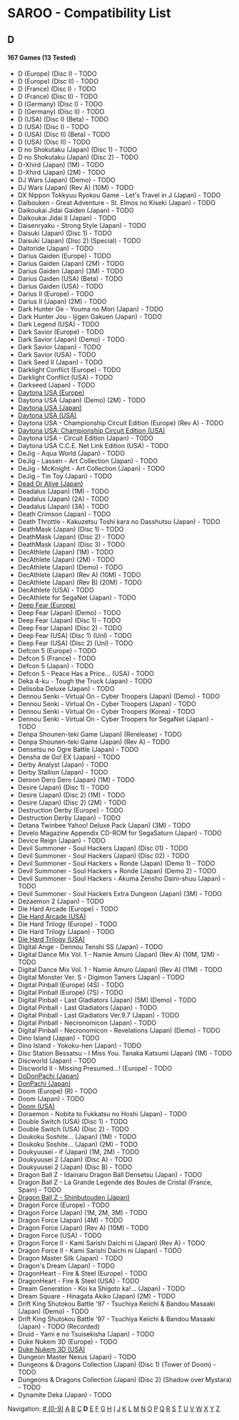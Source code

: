 # SAROO - Compatibility List

## D

#### 167 Games (13 Tested)

- D (Europe) (Disc I) - TODO
- D (Europe) (Disc II) - TODO
- D (France) (Disc I) - TODO
- D (France) (Disc II) - TODO
- D (Germany) (Disc I) - TODO
- D (Germany) (Disc II) - TODO
- D (USA) (Disc I) (Beta) - TODO
- D (USA) (Disc I) - TODO
- D (USA) (Disc II) (Beta) - TODO
- D (USA) (Disc II) - TODO
- D no Shokutaku (Japan) (Disc 1) - TODO
- D no Shokutaku (Japan) (Disc 2) - TODO
- D-Xhird (Japan) (1M) - TODO
- D-Xhird (Japan) (2M) - TODO
- DJ Wars (Japan) (Demo) - TODO
- DJ Wars (Japan) (Rev A) (10M) - TODO
- DX Nippon Tokkyuu Ryokou Game - Let's Travel in J (Japan) - TODO
- Daibouken - Great Adventure - St. Elmos no Kiseki (Japan) - TODO
- Daikoukai Jidai Gaiden (Japan) - TODO
- Daikoukai Jidai II (Japan) - TODO
- Daisenryaku - Strong Style (Japan) - TODO
- Daisuki (Japan) (Disc 1) - TODO
- Daisuki (Japan) (Disc 2) (Special) - TODO
- Daitoride (Japan) - TODO
- Darius Gaiden (Europe) - TODO
- Darius Gaiden (Japan) (2M) - TODO
- Darius Gaiden (Japan) (3M) - TODO
- Darius Gaiden (USA) (Beta) - TODO
- Darius Gaiden (USA) - TODO
- Darius II (Europe) - TODO
- Darius II (Japan) (2M) - TODO
- Dark Hunter Ge - Youma no Mori (Japan) - TODO
- Dark Hunter Jou - Ijigen Gakuen (Japan) - TODO
- Dark Legend (USA) - TODO
- Dark Savior (Europe) - TODO
- Dark Savior (Japan) (Demo) - TODO
- Dark Savior (Japan) - TODO
- Dark Savior (USA) - TODO
- Dark Seed II (Japan) - TODO
- Darklight Conflict (Europe) - TODO
- Darklight Conflict (USA) - TODO
- Darkseed (Japan) - TODO
- [Daytona USA (Europe)](../../Regions/Europe/MK_8120050/01/README.md)
- Daytona USA (Japan) (Demo) (2M) - TODO
- [Daytona USA (Japan)](../../Regions/Japan/GS-9013/01/README.md)
- [Daytona USA (USA)](../../Regions/USA/MK-81200/01/README.md)
- Daytona USA - Championship Circuit Edition (Europe) (Rev A) - TODO
- [Daytona USA: Championship Circuit Edition (USA)](../../Regions/USA/MK-81213/01/README.md)
- Daytona USA - Circuit Edition (Japan) - TODO
- Daytona USA C.C.E. Net Link Edition (USA) - TODO
- DeJig - Aqua World (Japan) - TODO
- DeJig - Lassen - Art Collection (Japan) - TODO
- DeJig - McKnight - Art Collection (Japan) - TODO
- DeJig - Tin Toy (Japan) - TODO
- [Dead Or Alive (Japan)](../../Regions/Japan/T-3603G/01/README.md)
- Deadalus (Japan) (1M) - TODO
- Deadalus (Japan) (2A) - TODO
- Deadalus (Japan) (3A) - TODO
- Death Crimson (Japan) - TODO
- Death Throttle - Kakuzetsu Toshi kara no Dasshutsu (Japan) - TODO
- DeathMask (Japan) (Disc 1) - TODO
- DeathMask (Japan) (Disc 2) - TODO
- DeathMask (Japan) (Disc 3) - TODO
- DecAthlete (Japan) (1M) - TODO
- DecAthlete (Japan) (2M) - TODO
- DecAthlete (Japan) (Demo) - TODO
- DecAthlete (Japan) (Rev A) (10M) - TODO
- DecAthlete (Japan) (Rev B) (20M) - TODO
- DecAthlete (USA) - TODO
- DecAthlete for SegaNet (Japan) - TODO
- [Deep Fear (Europe)](../../Regions/Europe/MK-81804/01/README.md)
- Deep Fear (Japan) (Demo) - TODO
- Deep Fear (Japan) (Disc 1) - TODO
- Deep Fear (Japan) (Disc 2) - TODO
- Deep Fear (USA) (Disc 1) (Unl) - TODO
- Deep Fear (USA) (Disc 2) (Unl) - TODO
- Defcon 5 (Europe) - TODO
- Defcon 5 (France) - TODO
- Defcon 5 (Japan) - TODO
- Defcon 5 - Peace Has a Price... (USA) - TODO
- Deka 4-ku - Tough the Truck (Japan) - TODO
- Delisoba Deluxe (Japan) - TODO
- Dennou Senki - Virtual On - Cyber Troopers (Japan) (Demo) - TODO
- Dennou Senki - Virtual On - Cyber Troopers (Japan) - TODO
- Dennou Senki - Virtual On - Cyber Troopers (Korea) - TODO
- Dennou Senki - Virtual On - Cyber Troopers for SegaNet (Japan) - TODO
- Denpa Shounen-teki Game (Japan) (Rerelease) - TODO
- Denpa Shounen-teki Game (Japan) (Rev A) - TODO
- Densetsu no Ogre Battle (Japan) - TODO
- Densha de Go! EX (Japan) - TODO
- Derby Analyst (Japan) - TODO
- Derby Stallion (Japan) - TODO
- Deroon Dero Dero (Japan) (1M) - TODO
- Desire (Japan) (Disc 1) - TODO
- Desire (Japan) (Disc 2) (1M) - TODO
- Desire (Japan) (Disc 2) (2M) - TODO
- Destruction Derby (Europe) - TODO
- Destruction Derby (Japan) - TODO
- Detana Twinbee Yahoo! Deluxe Pack (Japan) (3M) - TODO
- Develo Magazine Appendix CD-ROM for SegaSaturn (Japan) - TODO
- Device Reign (Japan) - TODO
- Devil Summoner - Soul Hackers (Japan) (Disc 01) - TODO
- Devil Summoner - Soul Hackers (Japan) (Disc 02) - TODO
- Devil Summoner - Soul Hackers + Ronde (Japan) (Demo 1) - TODO
- Devil Summoner - Soul Hackers + Ronde (Japan) (Demo 2) - TODO
- Devil Summoner - Soul Hackers - Akuma Zensho Daini-shuu (Japan) - TODO
- Devil Summoner - Soul Hackers Extra Dungeon (Japan) (3M) - TODO
- Dezaemon 2 (Japan) - TODO
- Die Hard Arcade (Europe) - TODO
- [Die Hard Arcade (USA)](../../Regions/USA/MK-81057/01/README.md)
- Die Hard Trilogy (Europe) - TODO
- Die Hard Trilogy (Japan) - TODO
- [Die Hard Trilogy (USA)](../../Regions/USA/T-16103H/01/README.md)
- Digital Ange - Dennou Tenshi SS (Japan) - TODO
- Digital Dance Mix Vol. 1 - Namie Amuro (Japan) (Rev A) (10M, 12M) - TODO
- Digital Dance Mix Vol. 1 - Namie Amuro (Japan) (Rev A) (11M) - TODO
- Digital Monster Ver. S - Digimon Tamers (Japan) - TODO
- Digital Pinball (Europe) (4S) - TODO
- Digital Pinball (Europe) (7S) - TODO
- Digital Pinball - Last Gladiators (Japan) (5M) (Demo) - TODO
- Digital Pinball - Last Gladiators (Japan) - TODO
- Digital Pinball - Last Gladiators Ver.9.7 (Japan) - TODO
- Digital Pinball - Necronomicon (Japan) - TODO
- Digital Pinball - Necronomicon - Revelations (Japan) (Demo) - TODO
- Dino Island (Japan) - TODO
- Dino Island - Yokoku-hen (Japan) - TODO
- Disc Station Bessatsu - I Miss You. Tanaka Katsumi (Japan) (1M) - TODO
- Discworld (Japan) - TODO
- Discworld II - Missing Presumed...! (Europe) - TODO
- [DoDonPachi (Japan)](../../Regions/Japan/T-14419G/01/README.md)
- [DonPachi (Japan)](../../Regions/Japan/T-14405G/01/README.md)
- Doom (Europe) (R) - TODO
- Doom (Japan) - TODO
- [Doom (USA)](../../Regions/USA/T-25405H/01/README.md)
- Doraemon - Nobita to Fukkatsu no Hoshi (Japan) - TODO
- Double Switch (USA) (Disc 1) - TODO
- Double Switch (USA) (Disc 2) - TODO
- Doukoku Soshite... (Japan) (1M) - TODO
- Doukoku Soshite... (Japan) (2M) - TODO
- Doukyuusei - if (Japan) (1M, 2M) - TODO
- Doukyuusei 2 (Japan) (Disc A) - TODO
- Doukyuusei 2 (Japan) (Disc B) - TODO
- Dragon Ball Z - Idainaru Dragon Ball Densetsu (Japan) - TODO
- Dragon Ball Z - La Grande Legende des Boules de Cristal (France, Spain) - TODO
- [Dragon Ball Z - Shinbutouden (Japan)](../../Regions/Japan/T-13302G/01/README.md)
- Dragon Force (Europe) - TODO
- Dragon Force (Japan) (1M, 2M, 3M) - TODO
- Dragon Force (Japan) (4M) - TODO
- Dragon Force (Japan) (Rev A) (10M) - TODO
- Dragon Force (USA) - TODO
- Dragon Force II - Kami Sarishi Daichi ni (Japan) (Rev A) - TODO
- Dragon Force II - Kami Sarishi Daichi ni (Japan) - TODO
- Dragon Master Silk (Japan) - TODO
- Dragon's Dream (Japan) - TODO
- DragonHeart - Fire & Steel (Europe) - TODO
- DragonHeart - Fire & Steel (USA) - TODO
- Dream Generation - Koi ka Shigoto ka!... (Japan) - TODO
- Dream Square - Hinagata Akiko (Japan) (2M) - TODO
- Drift King Shutokou Battle '97 - Tsuchiya Keiichi & Bandou Masaaki (Japan) (Demo) - TODO
- Drift King Shutokou Battle '97 - Tsuchiya Keiichi & Bandou Masaaki (Japan) - TODO (Recorded)
- Druid - Yami e no Tsuisekisha (Japan) - TODO
- Duke Nukem 3D (Europe) - TODO
- [Duke Nukem 3D (USA)](../../Regions/USA/MK-81071/01/README.md)
- Dungeon Master Nexus (Japan) - TODO
- Dungeons & Dragons Collection (Japan) (Disc 1) (Tower of Doom) - TODO
- Dungeons & Dragons Collection (Japan) (Disc 2) (Shadow over Mystara) - TODO
- Dynamite Deka (Japan) - TODO

Navigation:
[# (0-9)](./09.md) [A](./A.md) [B](./B.md) [C](./C.md) **D** [E](./E.md) [F](./F.md) [G](./G.md) [H](./H.md) [I](./I.md) [J](./J.md) [K](./K.md) [L](./L.md) [M](./M.md) [N](./N.md) [O](./O.md) [P](./P.md) [Q](./Q.md) [R](./R.md) [S](./S.md) [T](./T.md) [U](./U.md) [V](./V.md) [W](./W.md) [X](./X.md) [Y](./Y.md) [Z](./Z.md)
